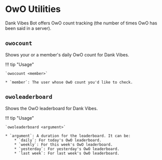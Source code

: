 # OwO Utilities

Dank Vibes Bot offers OwO count tracking (the number of times OwO has been said in a server).

## `owocount`

Shows your or a member's daily OwO count for Dank Vibes.

!!! tip "Usage"
        
    `owocount <member>`

    * `member`: The user whose OwO count you'd like to check.   

## `owoleaderboard`

Shows the OwO leaderboard for Dank Vibes.

!!! tip "Usage"

    `owoleaderboard <argument>`

    * `argument`: A duration for the leaderboard. It can be:
        * `daily`: For today's OwO leaderboard.
        * `weekly`: For this week's OwO leaderboard.
        * `yesterday`: For yesterday's OwO leaderboard.
        * `last week`: For last week's OwO leaderboard.